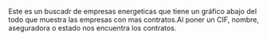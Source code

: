 Este es un buscadr de empresas energeticas que tiene un gráfico abajo del todo que muestra las empresas con mas contratos.Al poner un CIF, nombre, aseguradora o estado nos encuentra los contratos.
